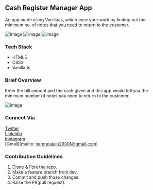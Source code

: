 ## Cash Register Manager App

An app made using VanillaJs, which ease your work by finding out the minimum no. of notes that you need to return to the customer.

![image](https://img.shields.io/github/issues/Namrata-J/Cash-Register-Manager)
![image](https://img.shields.io/github/forks/Namrata-J/Cash-Register-Manager)
![image](https://img.shields.io/github/stars/Namrata-J/Cash-Register-Manager)

### Tech Stack
- HTML5
- CSS3
- VanillaJs

### Brief Overview
Enter the bill amount and the cash given and this app would tell you the minimum number of notes you need to return to the customer.

![image](https://user-images.githubusercontent.com/82696858/188201954-30777a86-e6eb-4007-88b5-9fd9240329df.png)

### Connect Via
[Twitter](https://twitter.com/muse_the_coder) <br>
[LinkedIn](https://www.linkedin.com/in/namrata-jain-2b6203216/) <br>
[Instagram](https://www.instagram.com/the_dexterous_me/?r=nametag) <br>
[Gmail](mailto: namratajain29001@gmail.com) <br>

### Contribution Guidelines
1. Clone & Fork the repo.
2. Make a feature branch from dev.
3. Commit and push those changes.
4. Raise the PR(pull request).
